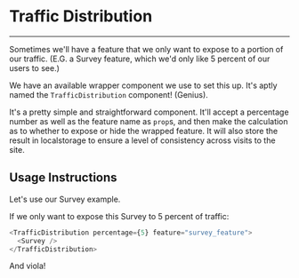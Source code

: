 # Traffic Distribution
***

Sometimes we'll have a feature that we only want to expose to a portion of our traffic. (E.G. a Survey feature, which we'd only like 5 percent of our users to see.)

We have an available wrapper component we use to set this up. It's aptly named the `TrafficDistribution` component! (Genius).

It's a pretty simple and straightforward component. It'll accept a percentage number as well as the feature name as `prop`s, and then make the calculation as to whether to expose or hide the wrapped feature. It will also store the result in localstorage to ensure a level of consistency across visits to the site.

## Usage Instructions

Let's use our Survey example.

If we only want to expose this Survey to 5 percent of traffic:

```js
<TrafficDistribution percentage={5} feature="survey_feature">
  <Survey />
</TrafficDistribution>
```

And viola! 

